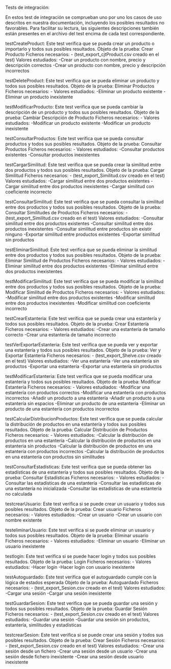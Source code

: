 Tests de integración:

En estos test de integración se comprueban uno por uno los casos de uso descritos en nuestra documentación, incluyendo los posibles resultados no favorables.
Para facilitar su lectura, las siguientes descripciones también están presentes en el archivo del test encima de cada test correspondiente.



testCreateProduct:
  Este test verifica que se pueda crear un producto o importarlo y todos sus posibles resultados.
  Objeto de la prueba: Crear Producto
  Ficheros necesarios: - (test_export_cjtProduct.csv creado en el test)
  Valores estudiados: 
     -Crear un producto con nombre, precio y descripción correctos
     -Crear un producto con nombre, precio y descripción incorrectos


testDeleteProduct:
  Este test verifica que se pueda eliminar un producto y todos sus posibles resultados.
  Objeto de la prueba: Eliminar Productos
  Ficheros necesarios: - 
  Valores estudiados: 
     -Eliminar un producto existente
     -Eliminar un producto inexistente


testModificarProducto:
  Este test verifica que se pueda cambiar la descripción de un producto y todos sus posibles resultados.
  Objeto de la prueba: Cambiar Descripción de Producto
  Ficheros necesarios: - 
  Valores estudiados: 
     -Modificar un producto existente
     -Modificar un producto inexistente

testConsultarProductos:
  Este test verifica que se pueda consultar productos y todos sus posibles resultados.
  Objeto de la prueba: Consultar Productos
  Ficheros necesarios: -
  Valores estudiados:
     -Consultar productos existentes
     -Consultar productos inexistentes


testCargarSimilitud:
   Este test verifica que se pueda crear la similitud entre dos productos y todos sus posibles resultados.
   Objeto de la prueba: Cargar Similitud
   Ficheros necesarios: - (test_export_Similitud.csv creado en el test)
   Valores estudiados:
     -Cargar similitud entre dos productos existentes
     -Cargar similitud entre dos productos inexistentes
     -Cargar similitud con coeficiente incorrecto

testConsultarSimilitud:
  Este test verifica que se pueda consultar la similitud entre dos productos y todos sus posibles resultados.
  Objeto de la prueba: Consultar Similitudes de Productos
  Ficheros necesarios: - (test_export_Similitud.csv creado en el test)
  Valores estudiados:
     -Consultar similitud entre dos productos existentes
     -Consultar similitud entre dos productos inexistentes
     -Consultar similitud entre productos sin existir ninguno
     -Exportar similitud entre productos existentes
     -Exportar similitud sin productos

testEliminarSimilitud:
  Este test verifica que se pueda eliminar la similitud entre dos productos y todos sus posibles resultados.
  Objeto de la prueba: Eliminar Similitud de Productos
  Ficheros necesarios: - 
  Valores estudiados:
     -Eliminar similitud entre dos productos existentes
     -Eliminar similitud entre dos productos inexistentes

testModificarSimilitud:
  Este test verifica que se pueda modificar la similitud entre dos productos y todos sus posibles resultados.
  Objeto de la prueba: Modificar Similitud de Productos
  Ficheros necesarios: -
  Valores estudiados:
    -Modificar similitud entre dos productos existentes
    -Modificar similitud entre dos productos inexistentes
    -Modificar similitud con coeficiente incorrecto

testCrearEstanteria:
  Este test verifica que se pueda crear una estantería y todos sus posibles resultados.
  Objeto de la prueba: Crear Estantería
  Ficheros necesarios: - 
  Valores estudiados:
    -Crear una estantería de tamaño correcto
    -Crear una estantería de tamaño incorrecto

testVerExportarEstanteria:
  Este test verifica que se pueda ver y exportar una estantería y todos sus posibles resultados.
  Objeto de la prueba: Ver y Exportar Estantería
  Ficheros necesarios: - (test_export_Shelve.csv creado en el test)
  Valores estudiados:
    -Ver una estantería
    -Ver una estantería sin productos
    -Exportar una estantería
    -Exportar una estantería sin productos

testModificarEstanteria:
  Este test verifica que se pueda modificar una estantería y todos sus posibles resultados.
  Objeto de la prueba: Modificar Estantería
  Ficheros necesarios: -
  Valores estudiados:
    -Modificar una estantería con productos correctos
    -Modificar una estantería con productos incorrectos
    -Añadir un producto a una estantería
    -Añadir un producto a una estantería sin espacios
    -Eliminar un producto de una estantería
    -Eliminar un producto de una estantería con productos incorrectos


testCalcularDistribucionProductos:
  Este test verifica que se pueda calcular la distribución de productos en una estantería y todos sus posibles resultados.
  Objeto de la prueba: Calcular Distribución de Productos
  Ficheros necesarios: -
  Valores estudiados:
    -Calcular la distribución de productos en una estantería
    -Calcular la distribución de productos en una estanteria sin productos
    -Calcular la distribución de productos en una estantería con productos incorrectos
    -Calcular la distribución de productos en una estantería con productos sin similitudes

testConsultarEstadisticas:
  Este test verifica que se pueda obtener las estadísticas de una estantería y todos sus posibles resultados.
  Objeto de la prueba: Consultar Estadísticas
  Ficheros necesarios: -
  Valores estudiados:
   -Consultar las estadísticas de una estantería
   -Consultar las estadísticas de una estantería no inicializada
   -Consultar las estadísticas de una estantería no calculada

testcrearUsuario:
  Este test verifica si se puede crear un usuario y todos sus posibles resultados.
  Objeto de la prueba: Crear usuario
  Ficheros necesarios: - 
  Valores estudiados:
   -Crear un usuario
   -Crear un usuario con nombre existente

testeliminarUsuario:
  Este test verifica si se puede eliminar un usuario y todos sus posibles resultados.
  Objeto de la prueba: Eliminar usuario
  Ficheros necesarios: - 
  Valores estudiados:
   -Eliminar un usuario
   -Eliminar un usuario inexistente

testlogin:
  Este test verifica si se puede hacer login y todos sus posibles resultados.
  Objeto de la prueba: Login
  Ficheros necesarios: - 
  Valores estudiados:
   -Hacer login
   -Hacer login con usuario inexistente

testAutoguardado:
  Este test verifica que el autoguardado cumple con la lógica de estados esperada
  Objeto de la prueba: Autoguardado
  Ficheros necesarios: - (test_export_Sesion.csv creado en el test)
  Valores estudiados:
   -Cargar una sesión
   -Cargar una sesión inexistente

testGuardarSesion:
  Este test verifica que se pueda guardar una sesión y todos sus posibles resultados.
  Objeto de la prueba: Guardar Sesión
  Ficheros necesarios: - (test_export_Sesion.csv creado en el test)
  Valores estudiados:
   -Guardar una sesión
   -Guardar una sesión sin productos, estantería, similitudes y estadísticas

testcrearSesion:
  Este test verifica si se puede crear una sesión y todos sus posibles resultados.
  Objeto de la prueba: Crear Sesión
  Ficheros necesarios: - (test_export_Sesion.csv creado en el test)
  Valores estudiados:
   -Crear una sesión desde un fichero
   -Crear una sesión desde un usuario
   -Crear una sesión desde fichero inexistente
   -Crear una sesión desde usuario inexistente

